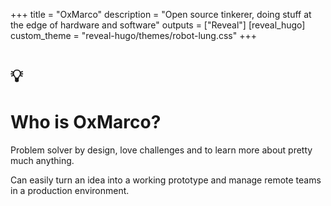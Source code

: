 +++
title = "OxMarco"
description = "Open source tinkerer, doing stuff at the edge of hardware and software"
outputs = ["Reveal"]
[reveal_hugo]
custom_theme = "reveal-hugo/themes/robot-lung.css"
+++

# 💡
# Who is OxMarco?

Problem solver by design, love challenges and to learn more about pretty much anything. 

Can easily turn an idea into a working prototype and manage remote teams in a production environment.
